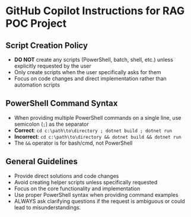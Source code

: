# GitHub Copilot Instructions for RAG POC Project

## Script Creation Policy
- **DO NOT** create any scripts (PowerShell, batch, shell, etc.) unless explicitly requested by the user
- Only create scripts when the user specifically asks for them
- Focus on code changes and direct implementation rather than automation scripts

## PowerShell Command Syntax
- When providing multiple PowerShell commands on a single line, use semicolon (`;`) as the separator
- **Correct**: `cd c:\path\to\directory ; dotnet build ; dotnet run`
- **Incorrect**: `cd c:\path\to\directory && dotnet build && dotnet run`
- The `&&` operator is for bash/cmd, not PowerShell

## General Guidelines
- Provide direct solutions and code changes
- Avoid creating helper scripts unless specifically requested
- Focus on the core functionality and implementation
- Use proper PowerShell syntax when providing command examples
- ALWAYS ask clarifying questions if the request is ambiguous or could lead to misunderstandings.